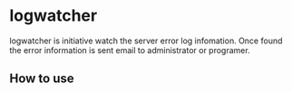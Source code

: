logwatcher
==========

logwatcher is initiative watch the server error log infomation.
Once found the error information is sent email to administrator or programer.

How to use
---------
